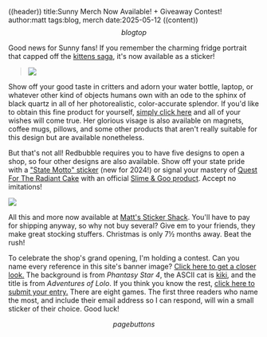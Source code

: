 ((header))
title:Sunny Merch Now Available! + Giveaway Contest!
author:matt
tags:blog, merch
date:2025-05-12
((content))
$$blogtop$$

Good news for Sunny fans! If you remember the charming fridge portrait that capped off the [kittens saga](/sunny-update), it's now available as a sticker!

>![](https://i.imgur.com/8TzYGqE.jpeg)

Show off your good taste in critters and adorn your water bottle, laptop, or whatever other kind of objects humans own with an ode to the sphinx of black quartz in all of her photorealistic, color-accurate splendor. If you'd like to obtain this fine product for yourself, [simply click here](https://www.redbubble.com/i/sticker/Sunny-by-mattbeezone/170587080.EJUG5) and all of your wishes will come true. Her glorious visage is also available on magnets, coffee mugs, pillows, and some other products that aren't really suitable for this design but are available nonetheless.

But that's not all! Redbubble requires you to have five designs to open a shop, so four other designs are also available. Show off your state pride with a ["State Motto" sticker](https://www.redbubble.com/i/sticker/State-Motto-2024-by-mattbeezone/170587563.EJUG5) (new for 2024!) or signal your mastery of [Quest For The Radiant Cake](https://bluelander.itch.io/slime-and-goo) with an official [Slime & Goo product](https://www.redbubble.com/i/sticker/Slime-and-Goo-sticker-by-mattbeezone/170590422.EJUG5). Accept no imitations!

![](https://i.imgur.com/NNU9ppW.jpeg)

All this and more now available at [Matt's Sticker Shack](https://www.redbubble.com/people/mattbeezone/shop?asc=u). You'll have to pay for shipping anyway, so why not buy several? Give em to your friends, they make great stocking stuffers. Christmas is only 7½ months away. Beat the rush!

To celebrate the shop's grand opening, I'm holding a contest. Can you name every reference in this site's banner image? [Click here to get a closer look.](/files/header.png) The background is from *Phantasy Star 4*, the ASCII cat is [kiki](/topics/kiki), and the title is from *Adventures of Lolo*. If you think you know the rest, <a href="/contact?subject=Contest Entry">click here to submit your entry.</a> There are eight games. The first three readers who name the most, and include their email address so I can respond, will win a small sticker of their choice. Good luck! 

$$pagebuttons$$
